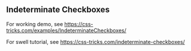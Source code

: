 ## Indeterminate Checkboxes

For working demo, see https://css-tricks.com/examples/IndeterminateCheckboxes/


For swell tutorial, see https://css-tricks.com/indeterminate-checkboxes/
